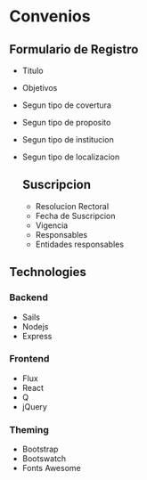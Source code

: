 # Convenios

## Formulario de Registro
- Titulo
- Objetivos
- Segun tipo de covertura
- Segun tipo de proposito
- Segun tipo de institucion
- Segun tipo de localizacion

  ## Suscripcion
  - Resolucion Rectoral
  - Fecha de Suscripcion
  - Vigencia
  - Responsables
  - Entidades responsables


## Technologies

### Backend
  - Sails
  - Nodejs
  - Express
    
### Frontend
  - Flux
  - React
  - Q
  - jQuery

### Theming
  - Bootstrap
  - Bootswatch
  - Fonts Awesome
